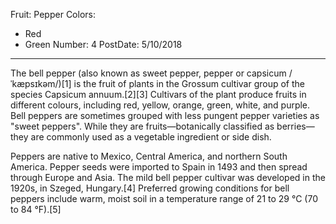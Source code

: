 Fruit: Pepper
Colors:
  - Red
  - Green
Number: 4
PostDate: 5/10/2018
---
The bell pepper (also known as sweet pepper, pepper or capsicum /ˈkæpsɪkəm/)[1] is the fruit of plants in the Grossum cultivar group of the species Capsicum annuum.[2][3] Cultivars of the plant produce fruits in different colours, including red, yellow, orange, green, white, and purple. Bell peppers are sometimes grouped with less pungent pepper varieties as "sweet peppers". While they are fruits—botanically classified as berries—they are commonly used as a vegetable ingredient or side dish.

Peppers are native to Mexico, Central America, and northern South America. Pepper seeds were imported to Spain in 1493 and then spread through Europe and Asia. The mild bell pepper cultivar was developed in the 1920s, in Szeged, Hungary.[4] Preferred growing conditions for bell peppers include warm, moist soil in a temperature range of 21 to 29 °C (70 to 84 °F).[5]